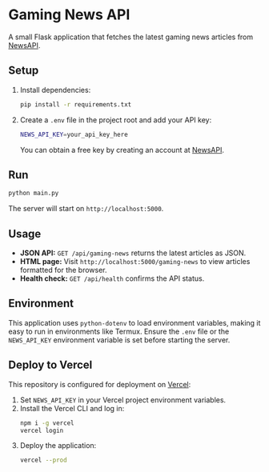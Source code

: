 # Gaming News API

A small Flask application that fetches the latest gaming news articles from [NewsAPI](https://newsapi.org/).

## Setup

1. Install dependencies:
   ```bash
   pip install -r requirements.txt
   ```
2. Create a `.env` file in the project root and add your API key:
   ```bash
   NEWS_API_KEY=your_api_key_here
   ```
   You can obtain a free key by creating an account at [NewsAPI](https://newsapi.org/).

## Run

```bash
python main.py
```

The server will start on `http://localhost:5000`.

## Usage

- **JSON API:** `GET /api/gaming-news` returns the latest articles as JSON.
- **HTML page:** Visit `http://localhost:5000/gaming-news` to view articles formatted for the browser.
- **Health check:** `GET /api/health` confirms the API status.

## Environment

This application uses `python-dotenv` to load environment variables, making it easy to run in environments like Termux. Ensure the `.env` file or the `NEWS_API_KEY` environment variable is set before starting the server.

## Deploy to Vercel

This repository is configured for deployment on [Vercel](https://vercel.com/):

1. Set `NEWS_API_KEY` in your Vercel project environment variables.
2. Install the Vercel CLI and log in:
   ```bash
   npm i -g vercel
   vercel login
   ```
3. Deploy the application:
   ```bash
   vercel --prod
   ```
